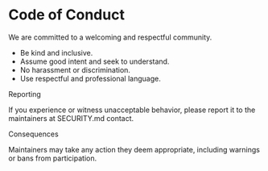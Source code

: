 # Code of Conduct

We are committed to a welcoming and respectful community.

- Be kind and inclusive.
- Assume good intent and seek to understand.
- No harassment or discrimination.
- Use respectful and professional language.

Reporting

If you experience or witness unacceptable behavior, please report it to the maintainers at SECURITY.md contact.

Consequences

Maintainers may take any action they deem appropriate, including warnings or bans from participation.
